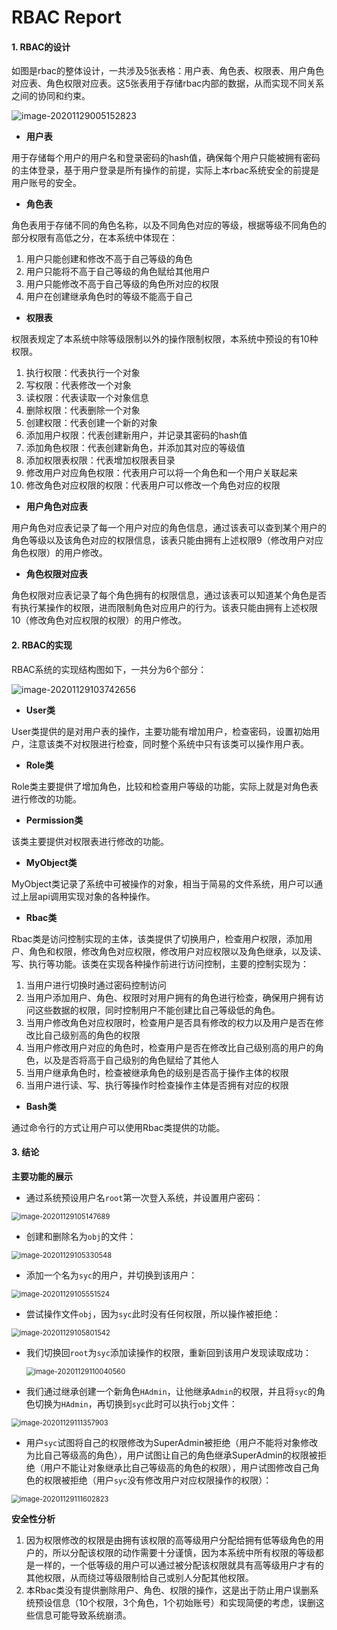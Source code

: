 # RBAC Report



#### 1. RBAC的设计

如图是rbac的整体设计，一共涉及5张表格：用户表、角色表、权限表、用户角色对应表、角色权限对应表。这5张表用于存储rbac内部的数据，从而实现不同关系之间的协同和约束。

<img src="C:\Users\大菠萝\AppData\Roaming\Typora\typora-user-images\image-20201129005152823.png" alt="image-20201129005152823" />

* **用户表**

用于存储每个用户的用户名和登录密码的hash值，确保每个用户只能被拥有密码的主体登录，基于用户登录是所有操作的前提，实际上本rbac系统安全的前提是用户账号的安全。

* **角色表**

角色表用于存储不同的角色名称，以及不同角色对应的等级，根据等级不同角色的部分权限有高低之分，在本系统中体现在：

1. 用户只能创建和修改不高于自己等级的角色
2. 用户只能将不高于自己等级的角色赋给其他用户
3. 用户只能修改不高于自己等级的角色所对应的权限
4. 用户在创建继承角色时的等级不能高于自己

* **权限表**

权限表规定了本系统中除等级限制以外的操作限制权限，本系统中预设的有10种权限。

1. 执行权限：代表执行一个对象
2. 写权限：代表修改一个对象
3. 读权限：代表读取一个对象信息
4. 删除权限：代表删除一个对象
5. 创建权限：代表创建一个新的对象
6. 添加用户权限：代表创建新用户，并记录其密码的hash值
7. 添加角色权限：代表创建新角色，并添加其对应的等级值
8. 添加权限表权限：代表增加权限表目录
9. 修改用户对应角色权限：代表用户可以将一个角色和一个用户关联起来
10. 修改角色对应权限的权限：代表用户可以修改一个角色对应的权限

* **用户角色对应表**

用户角色对应表记录了每一个用户对应的角色信息，通过该表可以查到某个用户的角色等级以及该角色对应的权限信息，该表只能由拥有上述权限9（修改用户对应角色权限）的用户修改。

* **角色权限对应表**

角色权限对应表记录了每个角色拥有的权限信息，通过该表可以知道某个角色是否有执行某操作的权限，进而限制角色对应用户的行为。该表只能由拥有上述权限10（修改角色对应权限的权限）的用户修改。



#### 2. RBAC的实现

RBAC系统的实现结构图如下，一共分为6个部分：

![image-20201129103742656](C:\Users\大菠萝\AppData\Roaming\Typora\typora-user-images\image-20201129103742656.png)

* **User类**

User类提供的是对用户表的操作，主要功能有增加用户，检查密码，设置初始用户，注意该类不对权限进行检查，同时整个系统中只有该类可以操作用户表。

* **Role类**

Role类主要提供了增加角色，比较和检查用户等级的功能，实际上就是对角色表进行修改的功能。

* **Permission类**

该类主要提供对权限表进行修改的功能。

* **MyObject类**

MyObject类记录了系统中可被操作的对象，相当于简易的文件系统，用户可以通过上层api调用实现对象的各种操作。

* **Rbac类**

Rbac类是访问控制实现的主体，该类提供了切换用户，检查用户权限，添加用户、角色和权限，修改角色对应权限，修改用户对应权限以及角色继承，以及读、写、执行等功能。该类在实现各种操作前进行访问控制，主要的控制实现为：

1. 当用户进行切换时通过密码控制访问
2. 当用户添加用户、角色、权限时对用户拥有的角色进行检查，确保用户拥有访问这些数据的权限，同时控制用户不能创建比自己等级低的角色。
3. 当用户修改角色对应权限时，检查用户是否具有修改的权力以及用户是否在修改比自己级别高的角色的权限
4. 当用户修改用户对应的角色时，检查用户是否在修改比自己级别高的用户的角色，以及是否将高于自己级别的角色赋给了其他人
5. 当用户继承角色时，检查被继承角色的级别是否高于操作主体的权限
6. 当用户进行读、写、执行等操作时检查操作主体是否拥有对应的权限

* **Bash类**

通过命令行的方式让用户可以使用Rbac类提供的功能。



#### 3. 结论

**主要功能的展示**

* 通过系统预设用户名``root``第一次登入系统，并设置用户密码：

<img src="C:\Users\大菠萝\AppData\Roaming\Typora\typora-user-images\image-20201129105147689.png" alt="image-20201129105147689" style="zoom: 80%;" />

* 创建和删除名为``obj``的文件：

<img src="C:\Users\大菠萝\AppData\Roaming\Typora\typora-user-images\image-20201129105330548.png" alt="image-20201129105330548" style="zoom:80%;" />

* 添加一个名为``syc``的用户，并切换到该用户：

<img src="C:\Users\大菠萝\AppData\Roaming\Typora\typora-user-images\image-20201129105551524.png" alt="image-20201129105551524" style="zoom:80%;" />

* 尝试操作文件``obj``，因为``syc``此时没有任何权限，所以操作被拒绝：

<img src="C:\Users\大菠萝\AppData\Roaming\Typora\typora-user-images\image-20201129105801542.png" alt="image-20201129105801542" style="zoom:80%;" />

* 我们切换回``root``为``syc``添加读操作的权限，重新回到该用户发现读取成功：

  <img src="C:\Users\大菠萝\AppData\Roaming\Typora\typora-user-images\image-20201129110040560.png" alt="image-20201129110040560" style="zoom:80%;" />

* 我们通过继承创建一个新角色``HAdmin``，让他继承``Admin``的权限，并且将``syc``的角色切换为``HAdmin``，再切换到``syc``此时可以执行``obj``文件：

<img src="C:\Users\大菠萝\AppData\Roaming\Typora\typora-user-images\image-20201129111357903.png" alt="image-20201129111357903" style="zoom:80%;" />

* 用户``syc``试图将自己的权限修改为SuperAdmin被拒绝（用户不能将对象修改为比自己等级高的角色），用户试图让自己的角色继承SuperAdmin的权限被拒绝（用户不能让对象继承比自己等级高的角色的权限），用户试图修改自己角色的权限被拒绝（用户``syc``没有修改用户对应权限操作的权限）：

<img src="C:\Users\大菠萝\AppData\Roaming\Typora\typora-user-images\image-20201129111602823.png" alt="image-20201129111602823" style="zoom:80%;" />



**安全性分析**

1. 因为权限修改的权限是由拥有该权限的高等级用户分配给拥有低等级角色的用户的，所以分配该权限的动作需要十分谨慎，因为本系统中所有权限的等级都是一样的，一个低等级的用户可以通过被分配该权限就具有高等级用户才有的其他权限，从而绕过等级限制给自己或别人分配其他权限。
2. 本Rbac类没有提供删除用户、角色、权限的操作，这是出于防止用户误删系统预设信息（10个权限，3个角色，1个初始账号）和实现简便的考虑，误删这些信息可能导致系统崩溃。